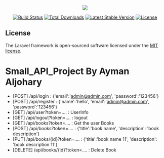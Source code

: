 <p align="center"><img src="https://laravel.com/assets/img/components/logo-laravel.svg"></p>

<p align="center">
<a href="https://travis-ci.org/laravel/framework"><img src="https://travis-ci.org/laravel/framework.svg" alt="Build Status"></a>
<a href="https://packagist.org/packages/laravel/framework"><img src="https://poser.pugx.org/laravel/framework/d/total.svg" alt="Total Downloads"></a>
<a href="https://packagist.org/packages/laravel/framework"><img src="https://poser.pugx.org/laravel/framework/v/stable.svg" alt="Latest Stable Version"></a>
<a href="https://packagist.org/packages/laravel/framework"><img src="https://poser.pugx.org/laravel/framework/license.svg" alt="License"></a>
</p>

## License

The Laravel framework is open-sourced software licensed under the [MIT license](https://opensource.org/licenses/MIT).

# Small_API_Project By Ayman Aljohary

- [POST] /api/login : {'email':'admin@admin.com', 'password':'123456'}
- [POST] /api/register : {'name':'hello', 'email':'admin@admin.com', 'password':'123456'}
- [GET] /api/user?token=.... : UserInfo
- [GET] /api/logout?token=.... : logout
- [GET] /api/books?token=.... : Get the user Books
- [POST] /api/books?token=.... : {'title':'book name', 'description': 'book description'}
- [PUT] /api/books/{id}?token=.... : {'title':'book name 11', 'description': 'book description 11'}
- [DELETE] /api/books/{id}?token=.... : Delete Book

